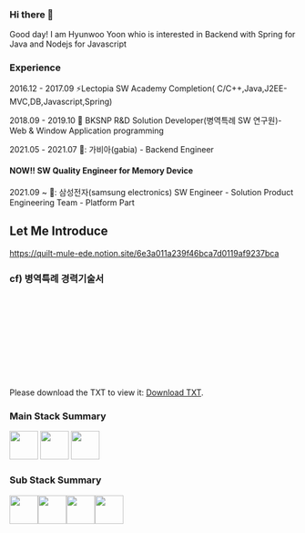 ### Hi there 👋

Good day! I am Hyunwoo Yoon whio is interested in Backend with Spring for Java and Nodejs for Javascript 

### Experience

<!--2014.03 - 2021.02 :school: Soongsil Computer Science & Engineering-->

2016.12 - 2017.09 ⚡Lectopia SW Academy Completion( C/C++,Java,J2EE-MVC,DB,Javascript,Spring)

2018.09 - 2019.10 :office: BKSNP R&D Solution Developer(병역특례 SW 연구원)-Web & Window Application programming

2021.05 - 2021.07 🏢: 가비아(gabia) - Backend Engineer

#### NOW!! SW Quality Engineer for Memory Device
2021.09 ~ 🏢: 삼성전자(samsung electronics) SW Engineer - Solution Product Engineering Team - Platform Part

## Let Me Introduce
https://quilt-mule-ede.notion.site/6e3a011a239f46bca7d0119af9237bca

### cf) 병역특례 경력기술서 
<object data="https://github.com/unooo/unooo/files/6163550/_2017_09-2019_10.txt" type="application/pdf" width="700px" height="700px">
    <embed src="https://github.com/unooo/unooo/files/6163550/_2017_09-2019_10.txt">
        <p>Please download the TXT to view it: <a href="https://github.com/unooo/unooo/files/6163550/_2017_09-2019_10.txt">Download TXT</a>.</p>
    </embed>
</object>

### Main Stack Summary
<image style="display:inline" src="https://user-images.githubusercontent.com/30948477/111603387-a5125700-8817-11eb-8549-f66364f78f4e.png" height="50"> <image style="display:inline" src="https://user-images.githubusercontent.com/30948477/111603641-e60a6b80-8817-11eb-85dd-922275d29786.png" height = "50"> <image src="https://user-images.githubusercontent.com/30948477/111603651-e86cc580-8817-11eb-92d1-68f741749227.png" height="50">

### Sub Stack Summary
<image src="https://user-images.githubusercontent.com/30948477/111619390-db0c0700-8828-11eb-8cb8-43294d9d8a01.png" height="50"><image src="https://user-images.githubusercontent.com/30948477/111619395-dba49d80-8828-11eb-9e65-5db397637b6c.png" height="50"><image src="https://user-images.githubusercontent.com/30948477/111619397-dc3d3400-8828-11eb-97c0-c4b77cf45155.jpg" height="50"><image src="https://user-images.githubusercontent.com/30948477/111619402-df382480-8828-11eb-98e5-f457a5f9ddd6.png" height="50">
<!--
**unooo/unooo** is a ✨ _special_ ✨ repository because its `README.md` (this file) appears on your GitHub profile.

Here are some ideas to get you started:

- 🔭 I’m currently working on ...
- 🌱 I’m currently learning ...
- 👯 I’m looking to collaborate on ...
- 🤔 I’m looking for help with ...
- 💬 Ask me about ...
- 📫 How to reach me: ...
- 😄 Pronouns: ...
- ⚡ Fun fact: ...
-->
